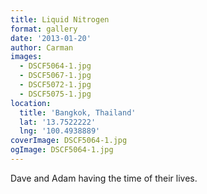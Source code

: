 ```yaml
---
title: Liquid Nitrogen
format: gallery
date: '2013-01-20'
author: Carman
images:
  - DSCF5064-1.jpg
  - DSCF5067-1.jpg
  - DSCF5072-1.jpg
  - DSCF5075-1.jpg
location:
  title: 'Bangkok, Thailand'
  lat: '13.7522222'
  lng: '100.4938889'
coverImage: DSCF5064-1.jpg
ogImage: DSCF5064-1.jpg
---
```


Dave and Adam having the time of their lives.

